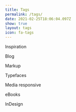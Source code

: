 ```yaml
---
title: Tags
permalink: /tags/
date: 2021-02-25T18:06:04.097Z
show: true
layout: tags
icon: fa-tags
---
```

Inspiration

Blog

Markup

Typefaces

Media responsive

eBooks

InDesign